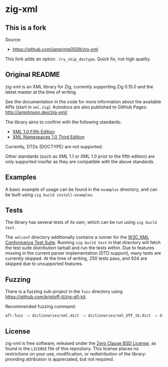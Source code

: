 # zig-xml

## This is a fork

Source:
- https://github.com/ianprime0509/zig-xml

This fork adds an option `.try_skip_doctype`. Quick fix, not high quality.

## Original README

zig-xml is an XML library for Zig, currently supporting Zig 0.15.0 and the
latest master at the time of writing.

See the documentation in the code for more information about the available APIs
(start in `xml.zig`). Autodocs are also published to GitHub Pages:
http://ianjohnson.dev/zig-xml/

The library aims to confirm with the following standards:

- [XML 1.0 Fifth Edition](https://www.w3.org/TR/2008/REC-xml-20081126/)
- [XML Namespaces 1.0 Third Edition](https://www.w3.org/TR/2009/REC-xml-names-20091208/)

Currently, DTDs (DOCTYPE) are not supported.

Other standards (such as XML 1.1 or XML 1.0 prior to the fifth edition) are only
supported insofar as they are compatible with the above standards.

## Examples

A basic example of usage can be found in the `examples` directory, and can be
built using `zig build install-examples`.

## Tests

The library has several tests of its own, which can be run using `zig build test`.

The `xmlconf` directory additionally contains a runner for the [W3C XML
Conformance Test Suite](https://www.w3.org/XML/Test/). Running `zig build test`
in that directory will fetch the test suite distribution tarball and run the
tests within. Due to features missing in the current parser implementation (DTD
support), many tests are currently skipped. At the time of writing, 250 tests
pass, and 924 are skipped due to unsupported features.

## Fuzzing

There is a fuzzing sub-project in the `fuzz` directory using
https://github.com/kristoff-it/zig-afl-kit.

Recommended fuzzing command:

```sh
afl-fuzz -x dictionaries/xml.dict -x dictionaries/xml_UTF_16.dict -x dictionaries/xml_UTF_16BE.dict -x dictionaries/xml_UTF_16LE.dict -i inputs -o outputs zig-out/bin/fuzz-xml
```

## License

zig-xml is free software, released under the [Zero Clause BSD
License](https://spdx.org/licenses/0BSD.html), as found in the `LICENSE` file of
this repository. This license places no restrictions on your use, modification,
or redistribution of the library: providing attribution is appreciated, but not
required.
